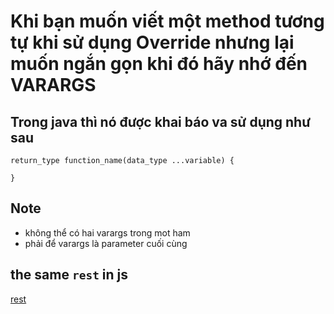 # Khi bạn muốn viết một method tương tự khi sử dụng Override nhưng lại muốn ngắn gọn khi đó hãy nhớ đến **VARARGS**

## Trong java thì nó được khai báo va sử dụng như sau
```
return_type function_name(data_type ...variable) {

}
```

## **Note**
* không thể có hai varargs trong mot ham
* phải để varargs là parameter cuối cùng

## the same `rest` in js
[rest](https://developer.mozilla.org/en-US/docs/Web/JavaScript/Reference/Functions/rest_parameters)
